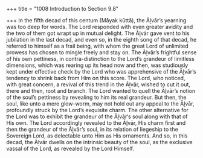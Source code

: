 +++
title = "1008 Introduction to Section 9.8"

+++
In the fifth decad of this centum (Māyak kūttā), the Āḻvār’s yearning was too deep for words. The Lord responded with even greater avidity and the two of them got wrapt up in mutual delight. The Āḻvār gave vent to his jubilation in the last decad, and even so, in the eighth song of that decad, he referred to himself as a frail being, with whom the great Lord of unlimited prowess has chosen to mingle freely and stay on. The Āḻvār’s frightful sense of his own pettiness, in contra-distinction to the Lord’s grandeur of limitless dimensions, which was rearing up its head now and then, was studiously kept under effective check by the Lord who was apprehensive of the Āḻvār’s tendency to shrink back from Him on this score. The Lord, who noticed, with great concern, a revival of this trend in the Āḻvār, wished to cut it out, there and then, root and branch. The Lord wanted to quell the Āḻvār’s notion of the soul’s pettiness by revealing to him its real grandeur. But then, the soul, like unto a mere glow-worm, may not hold out any appeal to the Āḻvār, profoundly struck by the Lord’s exquisite charm. The other alternative for the Lord was to exhibit the grandeur of the Āḻvār‘s soul along with that of His own. The Lord accordingly revealed to the Āḻvār, His charm first and then the grandeur of the Āḻvār’s soul, in its relation of liegeship to the Sovereign Lord, as delectable unto Him as His ornaments. And so, in this decad, the Āḻvār dwells on the intrinsic beauty of the soul, as the exclusive vassal of the Lord, as revealed by the Lord Himself.


